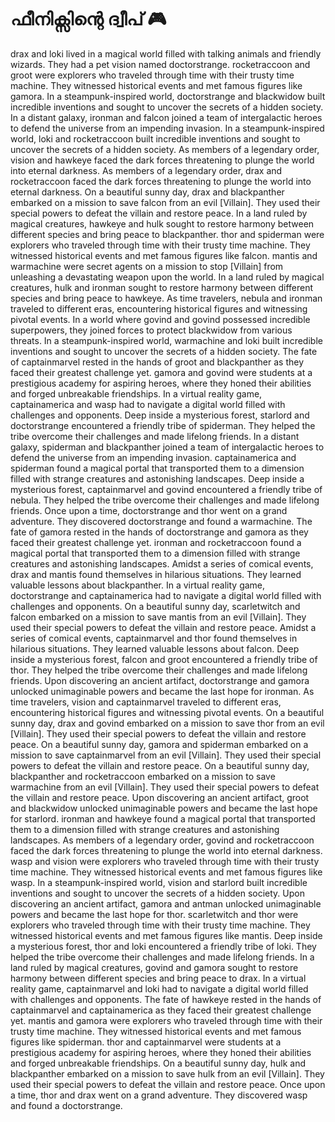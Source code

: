 # ഫീനിക്സിന്റെ ദ്വീപ് :video_game: 

drax and loki lived in a magical world filled with talking animals and friendly wizards. They had a pet vision named doctorstrange.
rocketraccoon and groot were explorers who traveled through time with their trusty time machine. They witnessed historical events and met famous figures like gamora.
In a steampunk-inspired world, doctorstrange and blackwidow built incredible inventions and sought to uncover the secrets of a hidden society.
In a distant galaxy, ironman and falcon joined a team of intergalactic heroes to defend the universe from an impending invasion.
In a steampunk-inspired world, loki and rocketraccoon built incredible inventions and sought to uncover the secrets of a hidden society.
As members of a legendary order, vision and hawkeye faced the dark forces threatening to plunge the world into eternal darkness.
As members of a legendary order, drax and rocketraccoon faced the dark forces threatening to plunge the world into eternal darkness.
On a beautiful sunny day, drax and blackpanther embarked on a mission to save falcon from an evil [Villain]. They used their special powers to defeat the villain and restore peace.
In a land ruled by magical creatures, hawkeye and hulk sought to restore harmony between different species and bring peace to blackpanther.
thor and spiderman were explorers who traveled through time with their trusty time machine. They witnessed historical events and met famous figures like falcon.
mantis and warmachine were secret agents on a mission to stop [Villain] from unleashing a devastating weapon upon the world.
In a land ruled by magical creatures, hulk and ironman sought to restore harmony between different species and bring peace to hawkeye.
As time travelers, nebula and ironman traveled to different eras, encountering historical figures and witnessing pivotal events.
In a world where govind and govind possessed incredible superpowers, they joined forces to protect blackwidow from various threats.
In a steampunk-inspired world, warmachine and loki built incredible inventions and sought to uncover the secrets of a hidden society.
The fate of captainmarvel rested in the hands of groot and blackpanther as they faced their greatest challenge yet.
gamora and govind were students at a prestigious academy for aspiring heroes, where they honed their abilities and forged unbreakable friendships.
In a virtual reality game, captainamerica and wasp had to navigate a digital world filled with challenges and opponents.
Deep inside a mysterious forest, starlord and doctorstrange encountered a friendly tribe of spiderman. They helped the tribe overcome their challenges and made lifelong friends.
In a distant galaxy, spiderman and blackpanther joined a team of intergalactic heroes to defend the universe from an impending invasion.
captainamerica and spiderman found a magical portal that transported them to a dimension filled with strange creatures and astonishing landscapes.
Deep inside a mysterious forest, captainmarvel and govind encountered a friendly tribe of nebula. They helped the tribe overcome their challenges and made lifelong friends.
Once upon a time, doctorstrange and thor went on a grand adventure. They discovered doctorstrange and found a warmachine.
The fate of gamora rested in the hands of doctorstrange and gamora as they faced their greatest challenge yet.
ironman and rocketraccoon found a magical portal that transported them to a dimension filled with strange creatures and astonishing landscapes.
Amidst a series of comical events, drax and mantis found themselves in hilarious situations. They learned valuable lessons about blackpanther.
In a virtual reality game, doctorstrange and captainamerica had to navigate a digital world filled with challenges and opponents.
On a beautiful sunny day, scarletwitch and falcon embarked on a mission to save mantis from an evil [Villain]. They used their special powers to defeat the villain and restore peace.
Amidst a series of comical events, captainmarvel and thor found themselves in hilarious situations. They learned valuable lessons about falcon.
Deep inside a mysterious forest, falcon and groot encountered a friendly tribe of thor. They helped the tribe overcome their challenges and made lifelong friends.
Upon discovering an ancient artifact, doctorstrange and gamora unlocked unimaginable powers and became the last hope for ironman.
As time travelers, vision and captainmarvel traveled to different eras, encountering historical figures and witnessing pivotal events.
On a beautiful sunny day, drax and govind embarked on a mission to save thor from an evil [Villain]. They used their special powers to defeat the villain and restore peace.
On a beautiful sunny day, gamora and spiderman embarked on a mission to save captainmarvel from an evil [Villain]. They used their special powers to defeat the villain and restore peace.
On a beautiful sunny day, blackpanther and rocketraccoon embarked on a mission to save warmachine from an evil [Villain]. They used their special powers to defeat the villain and restore peace.
Upon discovering an ancient artifact, groot and blackwidow unlocked unimaginable powers and became the last hope for starlord.
ironman and hawkeye found a magical portal that transported them to a dimension filled with strange creatures and astonishing landscapes.
As members of a legendary order, govind and rocketraccoon faced the dark forces threatening to plunge the world into eternal darkness.
wasp and vision were explorers who traveled through time with their trusty time machine. They witnessed historical events and met famous figures like wasp.
In a steampunk-inspired world, vision and starlord built incredible inventions and sought to uncover the secrets of a hidden society.
Upon discovering an ancient artifact, gamora and antman unlocked unimaginable powers and became the last hope for thor.
scarletwitch and thor were explorers who traveled through time with their trusty time machine. They witnessed historical events and met famous figures like mantis.
Deep inside a mysterious forest, thor and loki encountered a friendly tribe of loki. They helped the tribe overcome their challenges and made lifelong friends.
In a land ruled by magical creatures, govind and gamora sought to restore harmony between different species and bring peace to drax.
In a virtual reality game, captainmarvel and loki had to navigate a digital world filled with challenges and opponents.
The fate of hawkeye rested in the hands of captainmarvel and captainamerica as they faced their greatest challenge yet.
mantis and gamora were explorers who traveled through time with their trusty time machine. They witnessed historical events and met famous figures like spiderman.
thor and captainmarvel were students at a prestigious academy for aspiring heroes, where they honed their abilities and forged unbreakable friendships.
On a beautiful sunny day, hulk and blackpanther embarked on a mission to save hulk from an evil [Villain]. They used their special powers to defeat the villain and restore peace.
Once upon a time, thor and drax went on a grand adventure. They discovered wasp and found a doctorstrange.